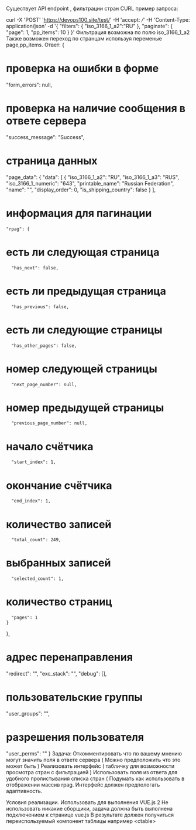 Существует API endpoint , фильтрации стран
CURL пример запроса:

curl -X 'POST'   'https://devops100.site/test/'   -H 'accept: */*'   -H 'Content-Type: application/json'   -d '{
  "filters": {
     "iso_3166_1_a2":"RU"
  },
  "paginate": {
    "page": 1,
    "pp_items": 10
  }
}'
Фильтрация возможна по полю iso_3166_1_a2
Также возможен переход по странцам используя переменые page,pp_items.
Ответ:
{
  # проверка на ошибки в форме 
  "form_errors": null,
  # проверка на наличие сообщения в ответе сервера
  "success_message": "Success",
  # страница данных
  "page_data": {
    "data": [
      {
        "iso_3166_1_a2": "RU",
        "iso_3166_1_a3": "RUS",
        "iso_3166_1_numeric": "643",
        "printable_name": "Russian Federation",
        "name": "",
        "display_order": 0,
        "is_shipping_country": false
      }
    ],
  # информация для пагинации
    "rpag": {
  # есть ли следующая страница
      "has_next": false,
  # есть ли предыдущая страница
      "has_previous": false,
  # есть ли следующие страницы
      "has_other_pages": false,
  # номер следующей страницы
      "next_page_number": null,
  # номер предыдущей страницы
      "previous_page_number": null,
  # начало счётчика
      "start_index": 1,
  # окончание счётчика
      "end_index": 1,
  # количество записей
      "total_count": 249,
  # выбранных записей
      "selected_count": 1,
  # количество страниц
      "pages": 1
    }
  },
  # адрес перенаправления
  "redirect": "",
  "exc_stack": "",
  "debug": [],
  # пользовательские группы
  "user_groups": "",
  # разрешения пользователя
  "user_perms": ""
}
Задача:
Откомментировать что по вашему мнению могут значить поля в ответе сервера ( Можно предположить что это может быть )
Реализовать интерфейс ( табличку для возможности просмотра стран с фильтрацией ) Использовать поля из ответа для удобного пролистывания списка стран ( Подумать как использовать в отображении массив rpag.
Интерфейс должен предпологать адаптивность.

Условия реализации.
Использовать для выполнения VUE.js 2 
Не использовать никакие сборщики, задача должна быть выполнена подключением к странице vue.js
В результате должен получиться переиспользуемый компонент таблицы например <сtable></ctable>